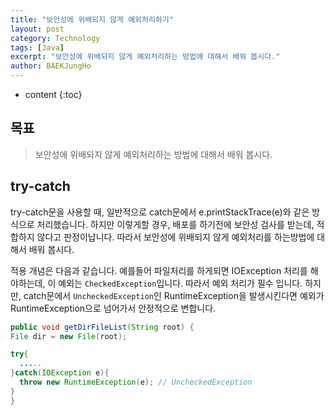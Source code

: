 ```yaml
---
title: "보안성에 위배되지 않게 예외처리하기"
layout: post
category: Technology
tags: [Java]
excerpt: "보안성에 위배되지 않게 예외처리하는 방법에 대해서 배워 봅시다."
author: BAEKJungHo
---
```


* content
{:toc}

## 목표

  > 보안성에 위배되지 않게 예외처리하는 방법에 대해서 배워 봅시다.

## try-catch

  try-catch문을 사용할 때, 일반적으로 catch문에서 e.printStackTrace(e)와 같은 방식으로 처리했습니다.
  하지만 이렇게할 경우, 배포를 하기전에 보안성 검사를 받는데, 적합하지 않다고 판정이납니다.
  따라서 보안성에 위배되지 않게 예외처리를 하는방법에 대해서 배워 봅시다.

  적용 개념은 다음과 같습니다. 예를들어 파일처리를 하게되면 IOException 처리를 해야하는데, 이 예외는
  `CheckedException`입니다. 따라서 예외 처리가 필수 입니다. 하지만, catch문에서 `UncheckedException`인 RuntimeException을 발생시킨다면
  예외가 RuntimeException으로 넘어가서 안정적으로 변합니다.

  ```java
public void getDirFileList(String root) {
  File dir = new File(root);

  try{
    .....
  }catch(IOException e){
    throw new RuntimeException(e); // UncheckedException
  }
}
  ```
